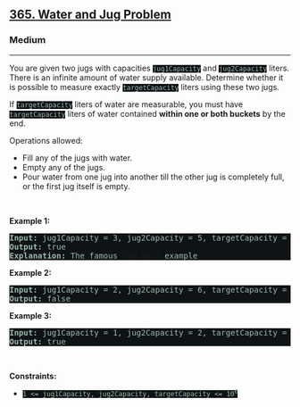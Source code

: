 <h2><a href="https://leetcode.com/problems/water-and-jug-problem/">365. Water and Jug Problem</a></h2><h3>Medium</h3><hr><div><p>You are given two jugs with capacities <code style="background-color: rgb(14, 19, 22) !important; color: rgb(157, 185, 172) !important;">jug1Capacity</code> and <code style="background-color: rgb(14, 19, 22) !important; color: rgb(157, 185, 172) !important;">jug2Capacity</code> liters. There is an infinite amount of water supply available. Determine whether it is possible to measure exactly <code style="background-color: rgb(14, 19, 22) !important; color: rgb(157, 185, 172) !important;">targetCapacity</code> liters using these two jugs.</p>

<p>If <code style="background-color: rgb(14, 19, 22) !important; color: rgb(157, 185, 172) !important;">targetCapacity</code> liters of water are measurable, you must have <code style="background-color: rgb(14, 19, 22) !important; color: rgb(157, 185, 172) !important;">targetCapacity</code> liters of water contained <strong>within one or both buckets</strong> by the end.</p>

<p>Operations allowed:</p>

<ul>
	<li>Fill any of the jugs with water.</li>
	<li>Empty any of the jugs.</li>
	<li>Pour water from one jug into another till the other jug is completely full, or the first jug itself is empty.</li>
</ul>

<p>&nbsp;</p>
<p><strong>Example 1:</strong></p>

<pre style="background-color: rgb(14, 19, 22) !important; color: rgb(156, 186, 172) !important;"><strong>Input:</strong> jug1Capacity = 3, jug2Capacity = 5, targetCapacity = 4
<strong>Output:</strong> true
<strong>Explanation:</strong> The famous <a href="https://www.youtube.com/watch?v=BVtQNK_ZUJg&amp;ab_channel=notnek01" target="_blank" style="transition-property: -border-bottom-color !important; --link-color:rgb(140, 176, 148) !important; --link-color-hover:rgb(158, 188, 165) !important; --link-color-active:rgb(140, 176, 148) !important; --visited-color:rgb(245, 193, 71) !important; --visited-color-hover:rgb(247, 203, 100) !important; --visited-color-active:rgb(245, 193, 71) !important; border-top-color: rgb(100, 140, 112) !important; border-right-color: rgb(100, 140, 112) !important; border-left-color: rgb(100, 140, 112) !important;">Die Hard</a> example 
</pre>

<p><strong>Example 2:</strong></p>

<pre style="background-color: rgb(14, 19, 22) !important; color: rgb(156, 186, 172) !important;"><strong>Input:</strong> jug1Capacity = 2, jug2Capacity = 6, targetCapacity = 5
<strong>Output:</strong> false
</pre>

<p><strong>Example 3:</strong></p>

<pre style="background-color: rgb(14, 19, 22) !important; color: rgb(156, 186, 172) !important;"><strong>Input:</strong> jug1Capacity = 1, jug2Capacity = 2, targetCapacity = 3
<strong>Output:</strong> true
</pre>

<p>&nbsp;</p>
<p><strong>Constraints:</strong></p>

<ul>
	<li><code style="background-color: rgb(14, 19, 22) !important; color: rgb(157, 185, 172) !important;">1 &lt;= jug1Capacity, jug2Capacity, targetCapacity &lt;= 10<sup>6</sup></code></li>
</ul>
</div>